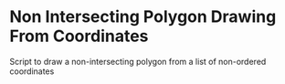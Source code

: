# Non Intersecting Polygon Drawing From Coordinates
 Script to draw a non-intersecting polygon from a list of non-ordered coordinates
